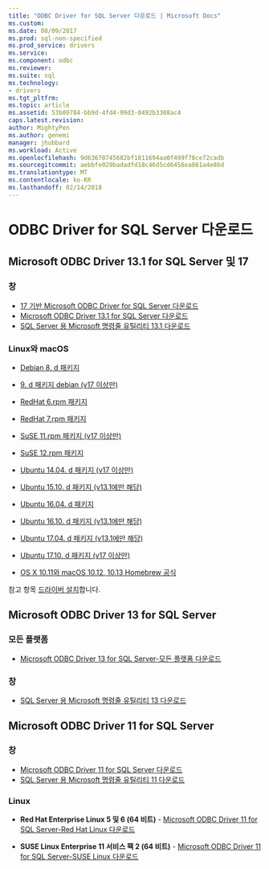 ```yaml
---
title: "ODBC Driver for SQL Server 다운로드 | Microsoft Docs"
ms.custom: 
ms.date: 08/09/2017
ms.prod: sql-non-specified
ms.prod_service: drivers
ms.service: 
ms.component: odbc
ms.reviewer: 
ms.suite: sql
ms.technology:
- drivers
ms.tgt_pltfrm: 
ms.topic: article
ms.assetid: 53b09784-bb9d-4fd4-99d3-0492b3308ac4
caps.latest.revision: 
author: MightyPen
ms.author: genemi
manager: jhubbard
ms.workload: Active
ms.openlocfilehash: 9d63670745682bf1811694aa0f499f78ce72cadb
ms.sourcegitcommit: aebbfe029badadfd18c46d5cd6456ea861a4e86d
ms.translationtype: MT
ms.contentlocale: ko-KR
ms.lasthandoff: 02/14/2018
---
```

# <a name="download-odbc-driver-for-sql-server"></a>ODBC Driver for SQL Server 다운로드

## <a name="microsoft-odbc-driver-17-and-131-for-sql-server"></a>Microsoft ODBC Driver 13.1 for SQL Server 및 17

### <a name="windows"></a>창

- [17 기반 Microsoft ODBC Driver for SQL Server 다운로드](https://www.microsoft.com/download/details.aspx?id=56567)
- [Microsoft ODBC Driver 13.1 for SQL Server 다운로드](https://www.microsoft.com/download/details.aspx?id=53339)
- [SQL Server 용 Microsoft 명령줄 유틸리티 13.1 다운로드](https://www.microsoft.com/download/details.aspx?id=53591)

### <a name="linux-and-macos"></a>Linux와 macOS

- [Debian 8. d 패키지](https://packages.microsoft.com/debian/8/prod/pool/main/m/msodbcsql/)
- [9. d 패키지 debian (v17 이상만)](https://packages.microsoft.com/debian/9/prod/pool/main/m/msodbcsql/)

- [RedHat 6.rpm 패키지](https://packages.microsoft.com/rhel/6.8/prod/)
- [RedHat 7.rpm 패키지](https://packages.microsoft.com/rhel/7/prod/)

- [SuSE 11.rpm 패키지 (v17 이상만)](https://packages.microsoft.com/sles/12/prod/)
- [SuSE 12.rpm 패키지](https://packages.microsoft.com/sles/12/prod/)

- [Ubuntu 14.04. d 패키지 (v17 이상만)](https://packages.microsoft.com/ubuntu/14.04/prod/pool/main/m/msodbcsql/) 
- [Ubuntu 15.10. d 패키지 (v13.1에만 해당)](https://packages.microsoft.com/ubuntu/15.10/prod/pool/main/m/msodbcsql/)
- [Ubuntu 16.04. d 패키지](https://packages.microsoft.com/ubuntu/16.04/prod/pool/main/m/msodbcsql/)
- [Ubuntu 16.10. d 패키지 (v13.1에만 해당)](https://packages.microsoft.com/ubuntu/16.10/prod/pool/main/m/msodbcsql/)
- [Ubuntu 17.04. d 패키지 (v13.1에만 해당)](https://packages.microsoft.com/ubuntu/17.04/prod/pool/main/m/msodbcsql/)
- [Ubuntu 17.10. d 패키지 (v17 이상만)](https://packages.microsoft.com/ubuntu/17.10/prod/pool/main/m/msodbcsql/)

- [OS X 10.11와 macOS 10.12, 10.13 Homebrew 공식](https://github.com/Microsoft/homebrew-mssql-release)

참고 항목 [드라이버 설치](linux-mac/installing-the-microsoft-odbc-driver-for-sql-server.md)합니다.

## <a name="microsoft-odbc-driver-13-for-sql-server"></a>Microsoft ODBC Driver 13 for SQL Server  

### <a name="all-platforms"></a>모든 플랫폼  

- [Microsoft ODBC Driver 13 for SQL Server-모든 플랫폼 다운로드](https://www.microsoft.com/download/details.aspx?id=50420)

### <a name="windows"></a>창

- [SQL Server 용 Microsoft 명령줄 유틸리티 13 다운로드](https://www.microsoft.com/download/details.aspx?id=52680)

## <a name="microsoft-odbc-driver-11-for-sql-server"></a>Microsoft ODBC Driver 11 for SQL Server  

### <a name="windows"></a>창

- [Microsoft ODBC Driver 11 for SQL Server 다운로드](https://www.microsoft.com/download/details.aspx?id=36434)  
- [SQL Server 용 Microsoft 명령줄 유틸리티 11 다운로드](https://www.microsoft.com/download/details.aspx?id=36433)  

### <a name="linux"></a>Linux

- **Red Hat Enterprise Linux 5 및 6 (64 비트)** - [Microsoft ODBC Driver 11 for SQL Server-Red Hat Linux 다운로드](http://go.microsoft.com/fwlink/?LinkId=267321)

- **SUSE Linux Enterprise 11 서비스 팩 2 (64 비트)** - [Microsoft ODBC Driver 11 for SQL Server-SUSE Linux 다운로드](http://go.microsoft.com/fwlink/?LinkId=264916)

